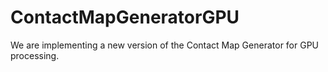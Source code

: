 # ContactMapGeneratorGPU
We are implementing a new version of the Contact Map Generator for GPU processing. 

